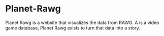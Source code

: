 # Planet-Rawg
 Planet Rawg is a website that visualizes the data from RAWG. A is a video game database, Planet Rawg exists to turn that data into a story.
